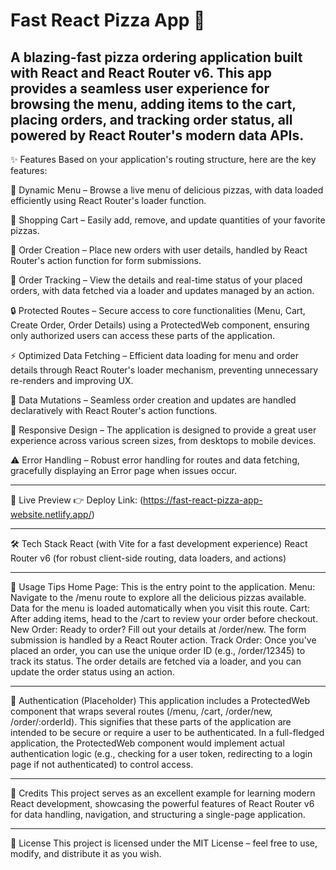 # Fast React Pizza App 🍕

A blazing-fast pizza ordering application built with React and React Router v6. This app provides a seamless user experience for browsing the menu, adding items to the cart, placing orders, and tracking order status, all powered by React Router's modern data APIs.
 --- 
 
✨ Features
Based on your application's routing structure, here are the key features:

📜 Dynamic Menu – Browse a live menu of delicious pizzas, with data loaded efficiently using React Router's loader function.

🛒 Shopping Cart – Easily add, remove, and update quantities of your favorite pizzas.

📝 Order Creation – Place new orders with user details, handled by React Router's action function for form submissions.

🚚 Order Tracking – View the details and real-time status of your placed orders, with data fetched via a loader and updates managed by an action.

🔒 Protected Routes – Secure access to core functionalities (Menu, Cart, Create Order, Order Details) using a ProtectedWeb component, ensuring only authorized users can access these parts of the application.

⚡ Optimized Data Fetching – Efficient data loading for menu and order details through React Router's loader mechanism, preventing unnecessary re-renders and improving UX.

🔄 Data Mutations – Seamless order creation and updates are handled declaratively with React Router's action functions.

📱 Responsive Design – The application is designed to provide a great user experience across various screen sizes, from desktops to mobile devices.

⚠️ Error Handling – Robust error handling for routes and data fetching, gracefully displaying an Error page when issues occur.

 ---
 
🚀 Live Preview
👉 Deploy Link: (https://fast-react-pizza-app-website.netlify.app/)

---

🛠️ Tech Stack
React (with Vite for a fast development experience)
React Router v6 (for robust client-side routing, data loaders, and actions)

---

🧠 Usage Tips
Home Page: This is the entry point to the application.
Menu: Navigate to the /menu route to explore all the delicious pizzas available. Data for the menu is loaded automatically when you visit this route.
Cart: After adding items, head to the /cart to review your order before checkout.
New Order: Ready to order? Fill out your details at /order/new. The form submission is handled by a React Router action.
Track Order: Once you've placed an order, you can use the unique order ID (e.g., /order/12345) to track its status. The order details are fetched via a loader, and you can update the order status using an action.

 --- 
 
🔐 Authentication (Placeholder)
This application includes a ProtectedWeb component that wraps several routes (/menu, /cart, /order/new, /order/:orderId). This signifies that these parts of the application are intended to be secure or require a user to be authenticated. In a full-fledged application, the ProtectedWeb component would implement actual authentication logic (e.g., checking for a user token, redirecting to a login page if not authenticated) to control access.

---

🙏 Credits
This project serves as an excellent example for learning modern React development, showcasing the powerful features of React Router v6 for data handling, navigation, and structuring a single-page application.

---

📄 License
This project is licensed under the MIT License – feel free to use, modify, and distribute it as you wish.
